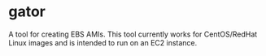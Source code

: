 # gator
A tool for creating EBS AMIs. This tool currently works for CentOS/RedHat Linux images and is intended to run on an EC2 instance.
